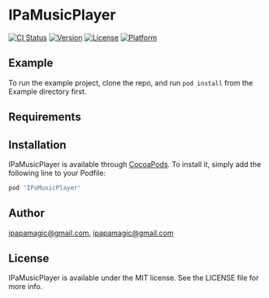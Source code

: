 # IPaMusicPlayer

[![CI Status](https://img.shields.io/travis/ipapamagic@gmail.com/IPaMusicPlayer.svg?style=flat)](https://travis-ci.org/ipapamagic@gmail.com/IPaMusicPlayer)
[![Version](https://img.shields.io/cocoapods/v/IPaMusicPlayer.svg?style=flat)](https://cocoapods.org/pods/IPaMusicPlayer)
[![License](https://img.shields.io/cocoapods/l/IPaMusicPlayer.svg?style=flat)](https://cocoapods.org/pods/IPaMusicPlayer)
[![Platform](https://img.shields.io/cocoapods/p/IPaMusicPlayer.svg?style=flat)](https://cocoapods.org/pods/IPaMusicPlayer)

## Example

To run the example project, clone the repo, and run `pod install` from the Example directory first.

## Requirements

## Installation

IPaMusicPlayer is available through [CocoaPods](https://cocoapods.org). To install
it, simply add the following line to your Podfile:

```ruby
pod 'IPaMusicPlayer'
```

## Author

ipapamagic@gmail.com, ipapamagic@gmail.com

## License

IPaMusicPlayer is available under the MIT license. See the LICENSE file for more info.
